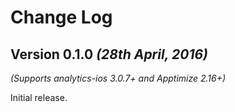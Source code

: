 Change Log
==========

Version 0.1.0 *(28th April, 2016)*
-------------------------------------------
*(Supports analytics-ios 3.0.7+ and Apptimize 2.16+)*

Initial release.
